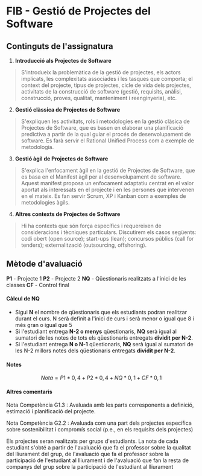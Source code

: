 # FIB - Gestió de Projectes del Software

## Continguts de l'assignatura

1. **Introducció als Projectes de Software**

> S'introdueix la problemàtica de la gestió de projectes, els actors implicats, les complexitats associades i les tasques que comporta; el context del projecte, tipus de projectes, cicle de vida dels projectes, activitats de la construcció de software (gestió, requisits, anàlisi, construcció, proves, qualitat, manteniment i reenginyeria), etc.

2. **Gestió clàssica de Projectes de Software**

> S'expliquen les activitats, rols i metodologies en la gestió clàsica de Projectes de Software, que es basen en elaborar una planificació predictiva a partir de la qual guiar el procés de desenvolupament de software. Es farà servir el Rational Unified Process com a exemple de metodologia.

3. **Gestió àgil de Projectes de Software**
> S'explica l'enfocament àgil en la gestió de Projectes de Software, que es basa en el Manifest àgil per al desenvolupament de software. Aquest manifest proposa un enfocament adaptatiu centrat en el valor aportat als interessats en el projecte i en les persones que intervenen en el mateix. Es fan servir Scrum, XP i Kanban com a exemples de metodologies àgils.

4. **Altres contexts de Projectes de Software**
> Hi ha contexts que són força específics i requereixen de consideracions i tècniques particulars. Discutirem els casos següents: codi obert (open source); start-ups (lean); concursos públics (call for tenders); externalització (outsourcing, offshoring).


## Mètode d'avaluació

**P1** - Projecte 1
**P2** - Projecte 2
**NQ** - Qüestionaris realitzats a l'inici de les classes
**CF** - Control final

#### Càlcul de NQ

- Sigui **N** el nombre de qüestionaris que els estudiants podran realitzar durant el curs. N serà definit a l'inici de curs i serà menor o igual que 8 i més gran o igual que 5
- Si l'estudiant entrega **N-2 o menys** qüestionaris, **NQ** serà igual al sumatori de les notes de tots els qüestionaris entregats **dividit per N-2**.
- Si l'estudiant entrega **N o N-1** qüestionaris, **NQ** serà igual al sumatori de les N-2 millors notes dels qüestionaris entregats **dividit per N-2**.


#### Notes

$$ Nota = P1*0,4 + P2*0,4 + NQ*0,1 + CF*0,1 $$


#### Altres comentaris
Nota Competència G1.3 : Avaluada amb les parts corresponents a definició, estimació i planificació del projecte. 

Nota Competència G2.2 : Avaluada com una part dels projectes específica sobre sostenibilitat i compromís social (p.e., en els requisits dels projectes) 

Els projectes seran realitzats per grups d'estudiants. La nota de cada estudiant s'obté a partir de l'avaluació que fa el professor sobre la qualitat del lliurament del grup, de l'avaluació que fa el professor sobre la participació de l'estudiant al lliurament i de l'avaluació que fan la resta de companys del grup sobre la participació de l'estudiant al lliurament